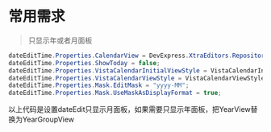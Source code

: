 # 常用需求
> 只显示年或者月面板
```csharp
dateEditTime.Properties.CalendarView = DevExpress.XtraEditors.Repository.CalendarView.Vista;
dateEditTime.Properties.ShowToday = false;
dateEditTime.Properties.VistaCalendarInitialViewStyle = VistaCalendarInitialViewStyle.YearView;
dateEditTime.Properties.VistaCalendarViewStyle = VistaCalendarViewStyle.YearView;
dateEditTime.Properties.Mask.EditMask = "yyyy-MM";
dateEditTime.Properties.Mask.UseMaskAsDisplayFormat = true;
```
以上代码是设置dateEdit只显示月面板，如果需要只显示年面板，把YearView替换为YearGroupView